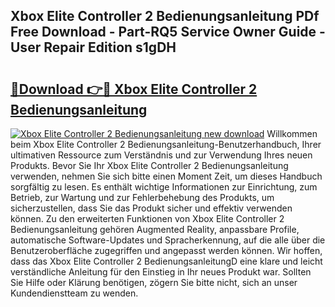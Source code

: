 ## Xbox Elite Controller 2 Bedienungsanleitung PDf Free Download - Part-RQ5 Service Owner Guide - User Repair Edition s1gDH

# <h2><a href="http://df2j5me.blite.top/?on=Xbox+Elite+Controller+2+Bedienungsanleitung">🔗Download 👉🔴 Xbox Elite Controller 2 Bedienungsanleitung</a></h2>

[![Xbox Elite Controller 2 Bedienungsanleitung new download](https://i.imgur.com/lujVjoI.png)](http://df2j5me.blite.top/?on=Xbox+Elite+Controller+2+Bedienungsanleitung)
Willkommen beim Xbox Elite Controller 2 Bedienungsanleitung-Benutzerhandbuch, Ihrer ultimativen Ressource zum Verständnis und zur Verwendung Ihres neuen Produkts. Bevor Sie Ihr Xbox Elite Controller 2 Bedienungsanleitung verwenden, nehmen Sie sich bitte einen Moment Zeit, um dieses Handbuch sorgfältig zu lesen. Es enthält wichtige Informationen zur Einrichtung, zum Betrieb, zur Wartung und zur Fehlerbehebung des Produkts, um sicherzustellen, dass Sie das Produkt sicher und effektiv verwenden können. Zu den erweiterten Funktionen von Xbox Elite Controller 2 Bedienungsanleitung gehören Augmented Reality, anpassbare Profile, automatische Software-Updates und Spracherkennung, auf die alle über die Benutzeroberfläche zugegriffen und angepasst werden können. Wir hoffen, dass das Xbox Elite Controller 2 BedienungsanleitungD eine klare und leicht verständliche Anleitung für den Einstieg in Ihr neues Produkt war. Sollten Sie Hilfe oder Klärung benötigen, zögern Sie bitte nicht, sich an unser Kundendienstteam zu wenden.

